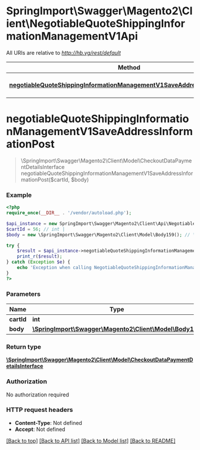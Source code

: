 # SpringImport\Swagger\Magento2\Client\NegotiableQuoteShippingInformationManagementV1Api

All URIs are relative to *http://hb.vg/rest/default*

Method | HTTP request | Description
------------- | ------------- | -------------
[**negotiableQuoteShippingInformationManagementV1SaveAddressInformationPost**](NegotiableQuoteShippingInformationManagementV1Api.md#negotiableQuoteShippingInformationManagementV1SaveAddressInformationPost) | **POST** /V1/negotiable-carts/{cartId}/shipping-information | 


# **negotiableQuoteShippingInformationManagementV1SaveAddressInformationPost**
> \SpringImport\Swagger\Magento2\Client\Model\CheckoutDataPaymentDetailsInterface negotiableQuoteShippingInformationManagementV1SaveAddressInformationPost($cartId, $body)





### Example
```php
<?php
require_once(__DIR__ . '/vendor/autoload.php');

$api_instance = new SpringImport\Swagger\Magento2\Client\Api\NegotiableQuoteShippingInformationManagementV1Api();
$cartId = 56; // int | 
$body = new \SpringImport\Swagger\Magento2\Client\Model\Body159(); // \SpringImport\Swagger\Magento2\Client\Model\Body159 | 

try {
    $result = $api_instance->negotiableQuoteShippingInformationManagementV1SaveAddressInformationPost($cartId, $body);
    print_r($result);
} catch (Exception $e) {
    echo 'Exception when calling NegotiableQuoteShippingInformationManagementV1Api->negotiableQuoteShippingInformationManagementV1SaveAddressInformationPost: ', $e->getMessage(), PHP_EOL;
}
?>
```

### Parameters

Name | Type | Description  | Notes
------------- | ------------- | ------------- | -------------
 **cartId** | **int**|  |
 **body** | [**\SpringImport\Swagger\Magento2\Client\Model\Body159**](../Model/\SpringImport\Swagger\Magento2\Client\Model\Body159.md)|  | [optional]

### Return type

[**\SpringImport\Swagger\Magento2\Client\Model\CheckoutDataPaymentDetailsInterface**](../Model/CheckoutDataPaymentDetailsInterface.md)

### Authorization

No authorization required

### HTTP request headers

 - **Content-Type**: Not defined
 - **Accept**: Not defined

[[Back to top]](#) [[Back to API list]](../../README.md#documentation-for-api-endpoints) [[Back to Model list]](../../README.md#documentation-for-models) [[Back to README]](../../README.md)

